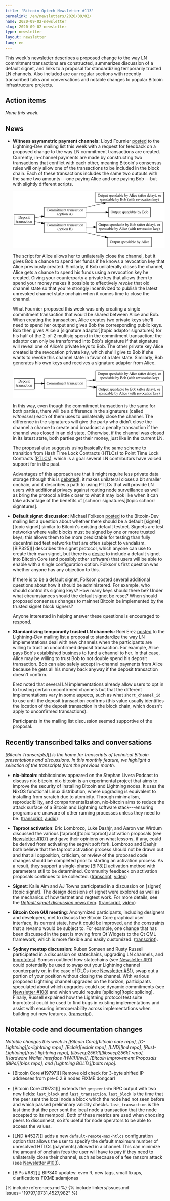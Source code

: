 ```yaml
---
title: 'Bitcoin Optech Newsletter #113'
permalink: /en/newsletters/2020/09/02/
name: 2020-09-02-newsletter
slug: 2020-09-02-newsletter
type: newsletter
layout: newsletter
lang: en
---
```

This week's newsletter describes a proposed change to the way LN commitment
transactions are constructed, summarizes discussion of a default signet, and
links to a proposal for standardizing temporarily trusted LN channels. Also
included are our regular sections with recently transcribed talks and
conversations and notable changes to popular Bitcoin infrastructure projects.

## Action items

*None this week.*

## News

- **Witness asymmetric payment channels:** Lloyd Fournier [posted][witness asymmetric payment channels] to
  the Lightning-Dev mailing list this week with a request for feedback
  on a proposed change to the way LN commitment transactions are
  created.  Currently, in-channel payments are made by constructing two
  transactions that conflict with each other, meaning Bitcoin's
  consensus rules will only allow one of the transactions to be included
  in the block chain.  Each of these transactions includes the same two
  outputs with the same two amounts---one paying Alice and one paying
  Bob---but with slightly different scripts.

  ![Asymmetric LN commitments](/img/posts/2020-09-ln-commitment-asymmetric.dot.png)

  The script for Alice allows her to unilaterally close the channel, but
  it gives Bob a chance to spend her funds if he knows a revocation key that
  Alice previously created.  Similarly, if Bob unilaterally closes the
  channel, Alice gets a chance to spend his funds using a revocation key he
  created.  Giving your counterparty a private key that allows them to spend
  your money makes it possible to effectively *revoke* that old channel
  state so that you're strongly incentivized to publish the latest
  unrevoked channel state onchain when it comes time to close the
  channel.

  What Fournier proposed this week was only creating a single commitment
  transaction that would be shared between
  Alice and Bob.  When creating the transaction, Alice creates two
  private keys she'll need to spend her output and gives Bob the
  corresponding public keys.  Bob then gives Alice a [signature
  adaptor][topic adaptor signatures] for his half of the 2-of-2 multisig spend in the commitment
  transaction; the adaptor can only be transformed into Bob's signature
  if that signature will reveal one of Alice's private keys to Bob.  The
  other private key Alice created is the revocation private key, which
  she'll give to Bob if she wants to revoke this channel state in favor
  of a later state.  Similarly, Bob generates his own keys and receives
  a signature adaptor from Alice.

  ![Symmetric LN commitments](/img/posts/2020-09-ln-commitment-symmetric.dot.png)

  In this way, even though the commitment transaction is the same for
  both parties, there will be a difference in the signatures (called
  *witnesses*) each of them uses to unilaterally close the channel.
  The difference in the signatures will give the party who didn't close
  the channel a chance to create and broadcast a penalty transaction if
  the channel was closed in an old state.  Otherwise, if the channel was
  closed in its latest state, both parties get their money, just like in
  the current LN.

  The proposal also suggests using basically the same scheme to
  transition from Hash Time Lock Contracts (HTLCs) to Point Time Lock
  Contracts ([PTLCs][news92 ptlcs]), which is a goal several LN contributors
  have voiced support for in the past.

  Advantages of this approach are that it might require less private
  data storage (though this is [debated][zmn reply]), it makes unilateral closes
  a bit smaller onchain, and it describes a path to using PTLCs that
  will provide LN users with additional privacy against routing
  node surveillance as well as bring the protocol a little closer to what it may
  look like when it can take advantage of the benefits of [schnorr
  signatures][topic schnorr signatures].

- **Default signet discussion:** Michael Folkson [posted][default signet post] to the
  Bitcoin-Dev mailing list a question about whether there should be a
  default [signet][topic signet] similar to Bitcoin's existing default testnet.
  Signets are test networks where valid blocks must be
  signed by one or more trusted keys; this allows them to be more
  predictable for testing than fully decentralized test networks that
  are often subject to vandalism.  [BIP325][] describes the signet
  protocol, which anyone can use to create their own signet, but there
  is a [desire][bitcoin core default signet] to include a default signet into
  Bitcoin Core (and possibly other software) that
  users will be able to enable with a single configuration option.
  Folkson's first question was whether anyone has any objection to this.

    If there is to be a default signet, Folkson posted several
    additional questions about how it should be administered.  For
    example, who should control its signing keys?  How many keys should
    there be?  Under what circumstances should the default signet be
    reset?  When should proposed consensus changes to mainnet Bitcoin be
    implemented by the trusted signet block signers?

    Anyone interested in helping answer these questions is encouraged to
    respond.

- **Standardizing temporarily trusted LN channels:** Roei Erez
  [posted][temporarily trusted channels] to the Lightning-Dev mailing list a proposal to standardize
  the way LN implementations deal with new channels when the
  participants are willing to trust an unconfirmed deposit transaction.
  For example, Alice pays Bob's established business to fund a
  channel to her.  In that case, Alice may be willing to trust Bob to not
  double spend his deposit transaction.  Bob can also safely accept
  in-channel payments from Alice because he gets all his money back
  anyway if the deposit transaction doesn't confirm.

    Erez noted that several LN implementations already allow users to
    opt in to trusting certain unconfirmed channels but that the
    different implementations vary in some aspects, such as what
    `short_channel_id` to use until the deposit transaction confirms
    (this value usually identifies the location of the deposit
    transaction in the block chain, which doesn't apply to unconfirmed
    transactions).

    Participants in the mailing list discussion seemed supportive of the
    proposal.

## Recently transcribed talks and conversations

*[Bitcoin Transcripts][] is the home for transcripts of technical
Bitcoin presentations and discussions. In this monthly feature, we
highlight a selection of the transcripts from the previous month.*

- **nix-bitcoin**: nixbitcoindev appeared on the Stephan Livera Podcast to
  discuss nix-bitcoin.  nix-bitcoin is an experimental project
  that aims to improve the security of installing Bitcoin and Lightning nodes. It
  uses the NixOS functional Linux distribution, where upgrading is equivalent to
  installing from scratch due to atomicity. Through minimalism, reproducibility,
  and compartmentalization, nix-bitcoin aims to reduce the attack
  surface of a Bitcoin and Lightning software stack---ensuring programs are unaware of
  other running processes unless they need to be. ([transcript][nixbitcoin
  transcript], [audio][nixbitcoin audio])

- **Taproot activation**: Eric Lombrozo, Luke Dashjr, and Aaron van Wirdum
  discussed the various [taproot][topic taproot] activation proposals (see
  [Newsletter #107][news107 taproot activation]) and gave their opinions
  on what lessons, if any, could be derived from activating the
  segwit soft fork.  Lombrozo and Dashjr both believe that the taproot activation
  process should not be drawn out and that all opposition, criticism, or review of
  the proposed code changes should be completed prior to starting an
  activation process. As a result, they support a single-phase [BIP8][] activation
  method with parameters still to be determined. Community feedback on activation
  proposals continues to be collected. ([transcript][activation transcript],
  [video][activation video])

- **Signet**: Kalle Alm and AJ Towns participated in a discussion on
  [signet][topic signet].  The design decisions of signet were explored as well
  as the mechanics of how testnet and regtest work. For more details, see the
  [_Default signet discussion_ news item](#default-signet-discussion).
  ([transcript][signet transcript], [video][signet video])

- **Bitcoin Core GUI meeting**: Anonymized participants, including designers and
  developers, met to discuss the Bitcoin Core graphical user interface, its
  current state, how it could be improved, and the constraints that
  a revamp would be subject to. For example, one change that has been
  discussed in the past is moving from Qt Widgets to the Qt QML framework, which
  is more flexible and easily customized. ([transcript][bitcoin core gui
  transcript]).

- **Sydney meetup discussion**: Ruben Somsen and Rusty Russell participated in a
  discussion on statechains, upgrading LN channels, and [lnprototest][]. Somsen
  outlined how statechains (see [Newsletter #91][news91 statechains]) could
  potentially be used to swap out your Lightning channel counterparty or, in the
  case of DLCs (see [Newsletter #81][news81 dlc]), swap out a portion of your
  position without closing the channel. With various proposed Lightning channel
  upgrades on the horizon, participants speculated about which upgrades could use dynamic commitments
  (see [Newsletter #108][news108 dynamic commitments]) and which would require
  [splicing][topic splicing]. Finally, Russell explained how the Lightning
  protocol test suite lnprototest could be used to find bugs in existing
  implementations and assist with ensuring interoperability across
  implementations when building out new features.  ([transcript][sydney
  transcript]).

## Notable code and documentation changes

*Notable changes this week in [Bitcoin Core][bitcoin core repo],
[C-Lightning][c-lightning repo], [Eclair][eclair repo], [LND][lnd repo],
[Rust-Lightning][rust-lightning repo], [libsecp256k1][libsecp256k1 repo],
[Hardware Wallet Interface (HWI)][hwi], [Bitcoin Improvement Proposals
(BIPs)][bips repo], and [Lightning BOLTs][bolts repo].*

- [Bitcoin Core #19797][] Remove old check for 3-byte shifted IP addresses from pre-0.2.9 nodes FIXME:dongcarl

- [Bitcoin Core #19731][] extends the `getpeerinfo` RPC output with two new
  fields: `last_block` and `last_transaction`. `last_block` is the time that
  the peer sent the local node a block which the node had not seen
  before and which passed preliminary validity checks. `last_transaction` is the
  last time that the peer sent the local node a transaction that the node
  accepted to its mempool. Both of these metrics are used when choosing peers
  to disconnect, so it's useful for node operators to be able to access
  the values.

- [LND #4527][] adds a new `default-remote-max-htlcs` configuration
  option that allows the user to specify the default maximum number of
  unresolved HTLCs (payments) allowed in a channel.  This can minimize
  the amount of onchain fees the user will have to pay if they need to
  unilaterally close their channel, such as because of a fee ransom attack
  (see [Newsletter #103][news103 fee ransom]).

- [BIPs #982][] BIP340 updates: even R, new tags, small fixups, clarifications FIXME:adamjonas

{% include references.md %}
{% include linkers/issues.md issues="19797,19731,4527,982" %}

[witness asymmetric payment channels]: https://lists.linuxfoundation.org/pipermail/lightning-dev/2020-August/002785.html
[zmn reply]: https://lists.linuxfoundation.org/pipermail/lightning-dev/2020-August/002786.html
[default signet post]: https://lists.linuxfoundation.org/pipermail/bitcoin-dev/2020-August/018145.html
[temporarily trusted channels]: https://lists.linuxfoundation.org/pipermail/lightning-dev/2020-August/002780.html
[bitcoin core default signet]: https://github.com/bitcoin/bitcoin/issues/19787#issuecomment-679836225
[news103 fee ransom]: /en/newsletters/2020/06/24/#ln-fee-ransom-attack
[news92 ptlcs]: /en/newsletters/2020/04/08/#work-on-ptlcs-for-ln-using-simplified-ecdsa-adaptor-signatures
[nixbitcoin transcript]: https://diyhpl.us/wiki/transcripts/stephan-livera-podcast/2020-07-26-nix-bitcoin/
[nixbitcoin audio]: https://stephanlivera.com/episode/195/
[news107 taproot activation]: /en/newsletters/2020/07/22/#taproot-activation-discussions
[activation transcript]: https://diyhpl.us/wiki/transcripts/bitcoin-magazine/2020-08-03-eric-lombrozo-luke-dashjr-taproot-activation/
[activation video]: https://www.youtube.com/watch?v=yQZb0RDyFCQ
[signet transcript]: https://diyhpl.us/wiki/transcripts/london-bitcoin-devs/2020-08-19-socratic-seminar-signet/
[signet video]: https://www.youtube.com/watch?v=b0AiucAuX3E
[bitcoin core gui transcript]: https://diyhpl.us/wiki/transcripts/bitcoin-design/2020-08-20-bitcoin-core-gui/
[news91 statechains]: /en/newsletters/2020/04/01/#implementing-statechains-without-schnorr-or-eltoo
[news81 dlc]: /en/newsletters/2020/01/22/#protocol-specification-for-discreet-log-contracts-dlcs
[news108 dynamic commitments]: /en/newsletters/2020/07/29/#upgrading-channel-commitment-formats
[sydney transcript]: https://diyhpl.us/wiki/transcripts/sydney-bitcoin-meetup/2020-08-25-socratic-seminar/
[lnprototest]: https://github.com/rustyrussell/lnprototest
